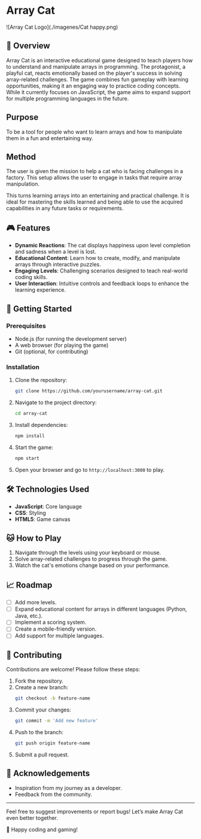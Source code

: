 # Array Cat

![Array Cat Logo](./imagenes/Cat happy.png)

## 🐾 **Overview**
Array Cat is an interactive educational game designed to teach players how to understand and manipulate arrays in programming. The protagonist, a playful cat, reacts emotionally based on the player's success in solving array-related challenges. The game combines fun gameplay with learning opportunities, making it an engaging way to practice coding concepts. While it currently focuses on JavaScript, the game aims to expand support for multiple programming languages in the future.

## Purpose
To be a tool for people who want to learn arrays and how to manipulate them in a fun and entertaining way.

## Method
The user is given the mission to help a cat who is facing challenges in a factory. This setup allows the user to engage in tasks that require array manipulation.

This turns learning arrays into an entertaining and practical challenge. It is ideal for mastering the skills learned and being able to use the acquired capabilities in any future tasks or requirements.

## 🎮 **Features**
- **Dynamic Reactions**: The cat displays happiness upon level completion and sadness when a level is lost.
- **Educational Content**: Learn how to create, modify, and manipulate arrays through interactive puzzles.
- **Engaging Levels**: Challenging scenarios designed to teach real-world coding skills.
- **User Interaction**: Intuitive controls and feedback loops to enhance the learning experience.

## 🚀 **Getting Started**

### **Prerequisites**
- Node.js (for running the development server)
- A web browser (for playing the game)
- Git (optional, for contributing)

### **Installation**
1. Clone the repository:
   ```bash
   git clone https://github.com/yourusername/array-cat.git
   ```
2. Navigate to the project directory:
   ```bash
   cd array-cat
   ```
3. Install dependencies:
   ```bash
   npm install
   ```
4. Start the game:
   ```bash
   npm start
   ```
5. Open your browser and go to `http://localhost:3000` to play.


## 🛠️ **Technologies Used**
- **JavaScript**: Core language
- **CSS**: Styling
- **HTML5**: Game canvas

## 🐱 **How to Play**
1. Navigate through the levels using your keyboard or mouse.
2. Solve array-related challenges to progress through the game.
3. Watch the cat's emotions change based on your performance.

## 📈 **Roadmap**
- [ ] Add more levels.
- [ ] Expand educational content for arrays in different languages (Python, Java, etc.).
- [ ] Implement a scoring system.
- [ ] Create a mobile-friendly version.
- [ ] Add support for multiple languages.

## 🤝 **Contributing**
Contributions are welcome! Please follow these steps:
1. Fork the repository.
2. Create a new branch:
   ```bash
   git checkout -b feature-name
   ```
3. Commit your changes:
   ```bash
   git commit -m 'Add new feature'
   ```
4. Push to the branch:
   ```bash
   git push origin feature-name
   ```
5. Submit a pull request.


## 🌟 **Acknowledgements**
- Inspiration from my journey as a developer.
- Feedback from the community.

---

Feel free to suggest improvements or report bugs! Let’s make Array Cat even better together.

🐾 Happy coding and gaming!
